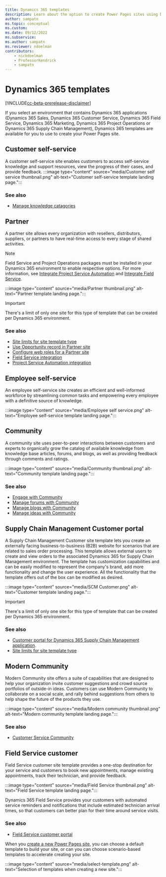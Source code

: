 ```yaml
---
title: Dynamics 365 templates
description: Learn about the option to create Power Pages sites using Dynamics 365 templates.
author: sampatn
ms.topic: conceptual
ms.custom: 
ms.date: 09/12/2022
ms.subservice:
ms.author: sampatn
ms.reviewer: ndoelman
contributors:
    - nickdoelman
    - ProfessorKendrick
    - sampatn
---
```


# Dynamics 365 templates

[!INCLUDE[cc-beta-prerelease-disclaimer](../includes/cc-beta-prerelease-disclaimer.md)]

If you select an environment that contains Dynamics 365 applications (Dynamics 365 Sales, Dynamics 365 Customer Service, Dynamics 365 Field Service, Dynamics 365 Marketing, Dynamics 365 Project Operations or Dynamics 365 Supply Chain Management), Dynamics 365 templates are available for you to use to create your Power Pages site.

## Customer self-service

A customer self-service site enables customers to access self-service knowledge and support resources, view the progress of their cases, and provide feedback.
:::image type="content" source="media/Customer self service thumbnail.png" alt-text="Customer self-service template landing page.":::

### See also 

- [Manage knowledge catagories](/powerapps/maker/portals/configure-knowledge-categories-articles)

## Partner

A partner site allows every organization with resellers, distributors, suppliers, or partners to have real-time access to every stage of shared activities.

>[!NOTE]
>Field Service and Project Operations packages must be installed in your Dynamics 365 environment to enable respective options. For more information, see [Integrate Project Service Automation](/dynamics365/portals/integrate-project-service-automation) and [Integrate Field Service](/dynamics365/portals/integrate-field-service).

:::image type="content" source="media/Partner thumbnail.png" alt-text="Partner template landing page.":::    

>[!IMPORTANT]
> There's a limit of only one site for this type of template that can be created per Dynamics 365 environment. 

### See also 

- [Site limits for site template type](/powerapps/maker/portals/create-additional-portals)
- [Use Opportunity record in Partner site](/powerapps/maker/portals/customer-engagement-apps/create-edit-and-distribute-opportunities-dynamics-365)
- [Configure web roles for a Partner site](/powerapps/maker/portals/customer-engagement-apps/configure-web-roles-partner-portal)
- [Field Service integration](/powerapps/maker/portals/customer-engagement-apps/integrate-field-service)
- [Project Service Automation integration](/powerapps/maker/portals/customer-engagement-apps/integrate-project-service-automation)

## Employee self-service 

An employee self-service site creates an efficient and well-informed workforce by streamlining common tasks and empowering every employee with a definitive source of knowledge.

:::image type="content" source="media/Employee self service.png" alt-text="Employee self-service template landing page.":::    

## Community 

A community site uses peer-to-peer interactions between customers and experts to organically grow the catalog of available knowledge from knowledge base articles, forums, and blogs, as well as providing feedback through comments and ratings.

:::image type="content" source="media/Community thumbnail.png" alt-text="Community template landing page.":::    

### See also 

- [Engage with Community](/powerapps/maker/portals/customer-engagement-apps/engage-with-communities)
- [Manage forums with Community](/powerapps/maker/portals/customer-engagement-apps/setup-manage-forums)
- [Manage blogs with Community](/powerapps/maker/portals/customer-engagement-apps/manage-blogs)
- [Manage ideas with Community](/powerapps/maker/portals/customer-engagement-apps/crowdsource-ideas)

## Supply Chain Management Customer portal

A Supply Chain Management Customer site template lets you create an externally facing business-to-business (B2B) website for scenarios that are related to sales order processing. This template allows external users to create and view orders to the associated Dynamics 365 for Supply Chain Management environment. The template has customization capabilities and can be easily modified to represent the company's brand, add more functionality and change the user experience. All the functionality that the template offers out of the box can be modified as desired. 

:::image type="content" source="media/SCM Customer.png" alt-text="Customer template landing page.":::    

>[!IMPORTANT]
> There's a limit of only one site for this type of template that can be created per Dynamics 365 environment. 

### See also

- [Customer portal for Dynamics 365 Supply Chain Management application](/dynamics-365-unified-operations-public/articles/supply-chain/sales-marketing/customer-portal-overview).
- [Site limits for site template type](/powerapps/maker/portals/create-additional-portals)

## Modern Community 

Modern Community site offers a suite of capabilities that are designed to help your organization invite customer suggestions and crowd source portfolios of outside-in ideas. Customers can use Modern Community to collaborate on a social scale, and rally behind suggestions from others to help shape the future of the products they use. 

:::image type="content" source="media/Modern community thumbnail.png" alt-text="Modern community template landing page.":::    

### See also 

- [Customer Service Community](/dynamics365/customer-service/community-get-started)

## Field Service customer 

Field Service customer site template provides a one-stop destination for your service and customers to book new appointments, manage existing appointments, track their technician, and provide feedback. 

:::image type="content" source="media/Field Service thumbnail.png" alt-text="Field Service template landing page.":::   

Dynamics 365 Field Service provides your customers with automated service reminders and notifications that include estimated technician arrival times, so that customers can better plan for their time around service visits.  

### See also 

- [Field Service customer portal](/dynamics365/field-service/field-service-portal-homepage)

When you [create a new Power Pages site](../getting-started/create-manage.md), you can choose a default template to build your site, or can you can choose scenario-based templates to accelerate creating your site.

:::image type="content" source="media/select-template.png" alt-text="Selection of templates when creating a new site.":::

